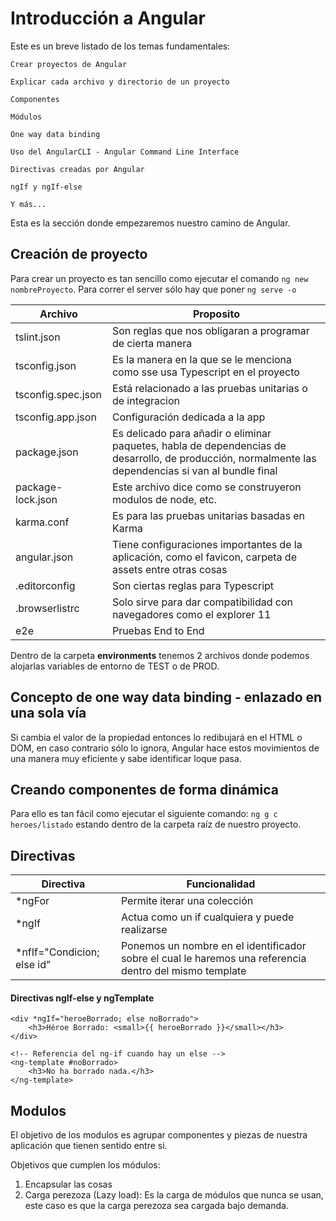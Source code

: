 # Introducción a Angular
Este es un breve listado de los temas fundamentales:

    Crear proyectos de Angular

    Explicar cada archivo y directorio de un proyecto

    Componentes

    Módulos

    One way data binding

    Uso del AngularCLI - Angular Command Line Interface

    Directivas creadas por Angular

    ngIf y ngIf-else

    Y más...

Esta es la sección donde empezaremos nuestro camino de Angular.


## Creación de proyecto

Para crear un proyecto es tan sencillo como ejecutar el comando `ng new nombreProyecto`.
Para correr el server sólo hay que poner `ng serve -o`

|Archivo|Proposito|
|--|--|
|tslint.json|Son reglas que nos obligaran a programar de cierta manera|
|tsconfig.json|Es la manera en la que se le menciona como sse usa Typescript en el proyecto|
|tsconfig.spec.json|Está relacionado a las pruebas unitarias o de integracion|
|tsconfig.app.json|Configuración dedicada a la app|
|package.json|Es delicado para añadir o eliminar paquetes, habla de dependencias de desarrollo, de producción, normalmente las dependencias si van al bundle final|
|package-lock.json|Este archivo dice como se construyeron modulos de node, etc.|
|karma.conf|Es para las pruebas unitarias basadas en Karma|
|angular.json|Tiene configuraciones importantes de la aplicación, como el favicon, carpeta de assets entre otras cosas|
|.editorconfig|Son ciertas reglas para Typescript|
|.browserlistrc| Solo sirve para dar compatibilidad con navegadores como el explorer 11|
|e2e|Pruebas End to End|


Dentro de la carpeta **environments** tenemos 2 archivos donde podemos alojarlas variables de entorno de TEST o de PROD.

## Concepto de one way data binding - enlazado en una sola vía

Si cambia el valor de la propiedad entonces lo redibujará en el HTML o DOM, en caso contrario sólo lo ignora, Angular hace estos movimientos de una manera muy eficiente y sabe identificar loque pasa.

## Creando componentes de forma dinámica
Para ello es tan fácil como ejecutar el siguiente comando: `ng g c heroes/listado` estando dentro de la carpeta raíz de nuestro proyecto.

## Directivas
|Directiva|Funcionalidad|
|--|--|
|*ngFor|Permite iterar una colección|
|*ngIf|Actua como un if cualquiera y puede realizarse|
|*nfIf="Condicion; else id"|Ponemos un nombre en el identificador sobre el cual le haremos una referencia dentro del mismo template|


#### Directivas ngIf-else y ngTemplate
```
<div *ngIf="heroeBorrado; else noBorrado">
    <h3>Héroe Borrado: <small>{{ heroeBorrado }}</small></h3>
</div>

<!-- Referencia del ng-if cuando hay un else -->
<ng-template #noBorrado>
    <h3>No ha borrado nada.</h3>
</ng-template>
```


## Modulos
El objetivo de los modulos es agrupar componentes y piezas de nuestra aplicación que tienen sentido entre si.

Objetivos que cumplen los módulos:
1. Encapsular las cosas
2. Carga perezoza (Lazy load): Es la carga de módulos que nunca se usan, este caso es que la carga perezoza sea cargada bajo demanda.
